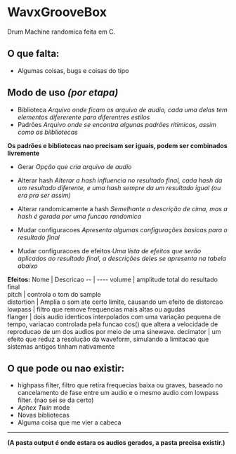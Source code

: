 # WavxGrooveBox
 Drum Machine randomica feita em C.

## O que falta:
- Algumas coisas, bugs e coisas do tipo

## Modo de uso *(por etapa)*
- Biblioteca
*Arquivo onde ficam os arquivo de audio, cada uma delas tem elementos difererente para diferentres estilos*
- Padrões
*Arquivo onde se encontra algunas padrões ritimicos, assim como as bilbliotecas*

**Os padrões e bibliotecas nao precisam ser iguais, podem ser combinados livremente**

- Gerar
*Opção que cria arquivo de audio*

- Alterar hash
*Alterar a hash influencia no resultado final, cada hash da um resultado diferente, e uma hash sempre da um resultado igual (ou era pra ser assim)*

- Alterar randomicamente a hash
*Semelhante a descrição de cima, mas a hash é gerada por uma funcao randomica*

- Mudar configuracoes
*Apresenta algumas configurações basicas para o resultado final*

- Mudar configuracoes de efeitos
*Uma lista de efeitos que serão aplicados ao resultado final, a descrições deles se apresenta na tabela abaixo*

**Efeitos:**
Nome | Descricao 
-- | ---- 
volume | amplitude total do resultado final  
pitch | controla o tom do sample  
distortion | Amplia o som ate certo limite, causando um efeito de distorcao
lowpass | filtro que remove frequencias mais altas ou agudas    
flanger | dois audio identicos interpolados com uma variação pequena de tempo, variacao controlada pela funcao cos() que altera a velocidade de reproducao de um dos audios por meio de uma sinewave.
decimator | um efeito que reduz a resolução da waveform, simulando a limitacao que sistemas antigos tinham nativamente


## O que pode ou nao existir:
- highpass filter, filtro que retira frequecias baixa ou graves, baseado no cancelamento de fase entre um audio e o mesmo audio com lowpass filter. (nao sei se da certo)
- *Aphex Twin* mode
- Novas bibliotecas
- Alguma coisa que me vier a cabeca
---
**(A pasta output é onde estara os audios gerados, a pasta precisa existir.)**


